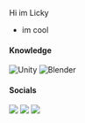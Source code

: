 Hi im Licky

+ im cool 

#### Knowledge
![Unity](https://img.shields.io/badge/unity-%23000000.svg?style=for-the-badge&logo=unity&logoColor=white) 
![Blender](https://img.shields.io/badge/blender-%23F5792A.svg?style=for-the-badge&logo=blender&logoColor=white) 

#### Socials
<a href="https://www.youtube.com/@_Licky/videos">
  <img src="https://img.shields.io/badge/YouTube-%23FF0000.svg?style=for-the-badge&logo=YouTube&logoColor=white"></a>
<a href="https://discord.gg/udp6twDe29">
  <img src="https://img.shields.io/badge/Discord-%235865F2.svg?style=for-the-badge&logo=discord&logoColor=white"></a>
<a href="https://github.com/Lickyyy/">
  <img src="https://img.shields.io/badge/github-%23121011.svg?style=for-the-badge&logo=github&logoColor=white"></a>
  


